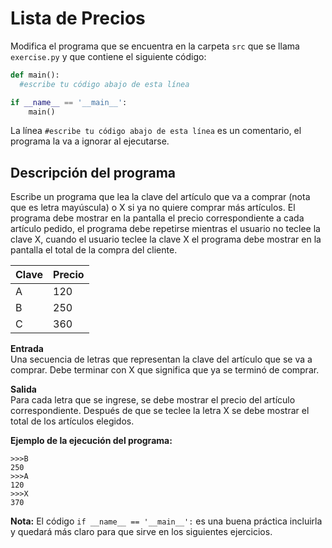 # Lista de Precios

Modifica el programa que se encuentra en la carpeta `src` que se llama `exercise.py` y que contiene el siguiente código:

```python
def main():
  #escribe tu código abajo de esta línea

if __name__ == '__main__':
    main()
```

La línea `#escribe tu código abajo de esta línea` es un comentario, el programa la va a ignorar al ejecutarse.

## Descripción del programa  

Escribe un programa que lea la clave del artículo que va a comprar (nota que es letra mayúscula) o X si ya no quiere comprar más artículos. El programa debe mostrar en la pantalla el precio correspondiente a cada artículo pedido, el programa debe repetirse mientras el usuario no teclee la clave X, cuando el usuario teclee la clave X el programa debe mostrar en la pantalla el total de la compra del cliente.

Clave | Precio
------|-------
  A   |  120
  B   |  250
  C   |  360

**Entrada**  
Una secuencia de letras que representan la clave del artículo que se va a comprar. Debe terminar con X que significa que ya se terminó de comprar.

**Salida**  
Para cada letra que se ingrese, se debe mostrar el precio del artículo correspondiente.
Después de que se teclee la letra X se debe mostrar el total de los artículos elegidos.

**Ejemplo de la ejecución del programa:**  
```
>>>B              
250               
>>>A                 
120               
>>>X                 
370 
```
**Nota:** El código `if __name__ == '__main__':` es una buena práctica incluirla y quedará más claro para que sirve en los siguientes ejercicios.